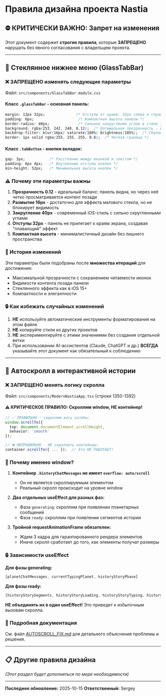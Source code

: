 # Правила дизайна проекта Nastia

## ⛔️ КРИТИЧЕСКИ ВАЖНО: Запрет на изменения

Этот документ содержит **строгие правила**, которые **ЗАПРЕЩЕНО** нарушать без явного согласования с владельцем проекта.

---

## 🎨 Стеклянное нижнее меню (GlassTabBar)

### ❌ ЗАПРЕЩЕНО изменять следующие параметры

Файл: `src/components/GlassTabBar.module.css`

#### Класс `.glassTabBar` - основная панель:

```css
margin: 12px 32px;              /* Отступы от краев: 32px слева и справа */
padding: 6px;                    /* Компактная высота панели */
border-radius: 40px;             /* Сильное закругление углов в стиле iOS */
background: rgba(253, 242, 248, 0.12);  /* Оптимальная прозрачность - видно объекты сзади */
backdrop-filter: blur(16px) saturate(180%) brightness(105%);  /* Сбалансированное размытие */
border: 1px solid rgba(255, 255, 255, 0.8);  /* Четкая граница */
```

#### Класс `.tabButton` - кнопки вкладок:

```css
gap: 3px;           /* Расстояние между иконкой и текстом */
padding: 6px 4px;   /* Внутренние отступы кнопок */
min-height: 52px;   /* Минимальная высота кнопок */
```

### ⚠️ Почему эти параметры важны

1. **Прозрачность 0.12** - идеальный баланс: панель видна, но через неё четко просматривается контент позади
2. **Размытие 16px** - достаточно для эффекта матового стекла, но не блокирует видимость
3. **Закругление 40px** - современный iOS-стиль с сильно скругленными углами
4. **Отступы 32px** - панель не прилегает к краям экрана, создавая "плавающий" эффект
5. **Компактная высота** - минималистичный дизайн без лишнего пространства

### 📝 История изменений

Эти параметры были подобраны после **множества итераций** для достижения:
- Максимальной прозрачности с сохранением читаемости иконок
- Видимости контента позади панели
- Стеклянного эффекта как в iOS 15+
- Компактности и элегантности

### 🔒 Как избежать случайных изменений

1. **НЕ** используйте автоматические инструменты форматирования на этом файле
2. **НЕ** копируйте стили из других проектов
3. **НЕ** экспериментируйте с этими значениями без создания отдельной ветки
4. При использовании AI-ассистентов (Claude, ChatGPT и др.) **ВСЕГДА** указывайте этот документ как обязательный к соблюдению

---

## 🔄 Автоскролл в интерактивной истории

### ❌ ЗАПРЕЩЕНО менять логику скролла

Файл: `src/components/ModernNastiaApp.tsx` (строки 1350-1392)

#### ⚠️ КРИТИЧЕСКОЕ ПРАВИЛО: Скроллим window, НЕ контейнер!

```typescript
// ✅ ПРАВИЛЬНО - скроллим весь window:
window.scrollTo({
  top: document.documentElement.scrollHeight,
  behavior: 'smooth'
});

// ❌ НЕПРАВИЛЬНО - НЕ скроллить контейнер:
container.scrollTo({ ... });  // Это НЕ РАБОТАЕТ!
```

### 📝 Почему именно window?

1. **Контейнер `.historyChatMessages` не имеет `overflow: auto/scroll`**
   - Он не является скроллируемым элементом
   - Реальный скролл происходит на уровне window

2. **Два отдельных useEffect для разных фаз:**
   - Фаза `generating`: скроллим при появлении планетарных сообщений
   - Фаза `ready`: скроллим при появлении сегментов истории

3. **Тройной requestAnimationFrame обязателен:**
   - Ждем 3 кадра для гарантированного рендера элементов
   - Иначе скролл сработает до того, как элементы получат размеры

### 🔒 Зависимости useEffect

**Для фазы generating:**
```typescript
[planetChatMessages, currentTypingPlanet, historyStoryPhase]
```

**Для фазы ready:**
```typescript
[historyStorySegments, historyStoryLoading, historyStoryTyping, historyStoryPhase]
```

**НЕ объединять их в один useEffect!** Это приведет к избыточным вызовам скролла.

### 📄 Подробная документация

См. файл [AUTOSCROLL_FIX.md](./AUTOSCROLL_FIX.md) для детального объяснения проблемы и решения.

---

## 📋 Другие правила дизайна

_(Этот раздел будет дополняться по мере необходимости)_

---

**Последнее обновление:** 2025-10-15
**Ответственный:** Sergey

